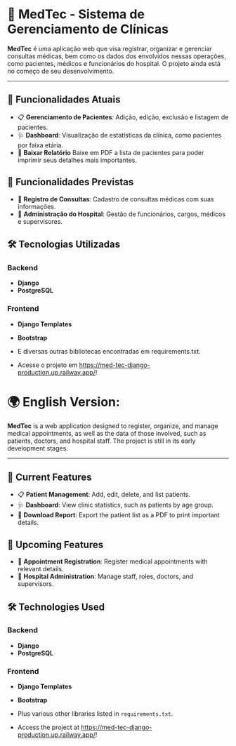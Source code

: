 # 🏥 MedTec - Sistema de Gerenciamento de Clínicas

**MedTec** é uma aplicação web que visa registrar, organizar e gerenciar consultas médicas, bem como os dados dos envolvidos nessas operações, como pacientes, médicos e funcionários do hospital. O projeto ainda está no começo de seu desenvolvimento. 

---

## 🚀 Funcionalidades Atuais

- 📋 **Gerenciamento de Pacientes**: Adição, edição, exclusão e listagem de pacientes.
- 🩺 **Dashboard**: Visualização de estatísticas da clínica, como pacientes por faixa etária.
- 📑 **Baixar Relatório** Baixe em PDF a lista de pacientes para poder imprimir seus detalhes mais importantes.

## 💫 Funcionalidades Previstas

- 🥼 **Registro de Consultas**: Cadastro de consultas médicas com suas informações.
- 🔧 **Administração do Hospital**: Gestão de funcionários, cargos, médicos e supervisores.

## 🛠️ Tecnologias Utilizadas

### Backend
- **Django**
- **PostgreSQL**

### Frontend
- **Django Templates**
- **Bootstrap**

- E diversas outras bibliotecas encontradas em requirements.txt.

- Acesse o projeto em https://med-tec-django-production.up.railway.app/!

# 🌍 English Version:

**MedTec** is a web application designed to register, organize, and manage medical appointments, as well as the data of those involved, such as patients, doctors, and hospital staff. The project is still in its early development stages. 

---

## 🚀 Current Features

- 📋 **Patient Management**: Add, edit, delete, and list patients.
- 🩺 **Dashboard**: View clinic statistics, such as patients by age group.
- 📑 **Download Report**: Export the patient list as a PDF to print important details.

## 💫 Upcoming Features

- 🥼 **Appointment Registration**: Register medical appointments with relevant details.
- 🔧 **Hospital Administration**: Manage staff, roles, doctors, and supervisors.

## 🛠️ Technologies Used

### Backend
- **Django**
- **PostgreSQL**

### Frontend
- **Django Templates**
- **Bootstrap**

- Plus various other libraries listed in `requirements.txt`.

- Access the project at https://med-tec-django-production.up.railway.app/!

